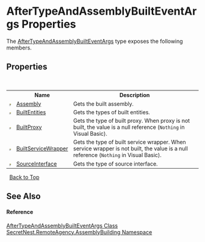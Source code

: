 # AfterTypeAndAssemblyBuiltEventArgs Properties
 

The <a href="T_SecretNest_RemoteAgency_AssemblyBuilding_AfterTypeAndAssemblyBuiltEventArgs">AfterTypeAndAssemblyBuiltEventArgs</a> type exposes the following members.


## Properties
&nbsp;<table><tr><th></th><th>Name</th><th>Description</th></tr><tr><td>![Public property](media/pubproperty.gif "Public property")</td><td><a href="P_SecretNest_RemoteAgency_AssemblyBuilding_AfterTypeAndAssemblyBuiltEventArgs_Assembly">Assembly</a></td><td>
Gets the built assembly.</td></tr><tr><td>![Public property](media/pubproperty.gif "Public property")</td><td><a href="P_SecretNest_RemoteAgency_AssemblyBuilding_AfterTypeAndAssemblyBuiltEventArgs_BuiltEntities">BuiltEntities</a></td><td>
Gets the types of built entities.</td></tr><tr><td>![Public property](media/pubproperty.gif "Public property")</td><td><a href="P_SecretNest_RemoteAgency_AssemblyBuilding_AfterTypeAndAssemblyBuiltEventArgs_BuiltProxy">BuiltProxy</a></td><td>
Gets the type of built proxy. When proxy is not built, the value is a null reference (`Nothing` in Visual Basic).</td></tr><tr><td>![Public property](media/pubproperty.gif "Public property")</td><td><a href="P_SecretNest_RemoteAgency_AssemblyBuilding_AfterTypeAndAssemblyBuiltEventArgs_BuiltServiceWrapper">BuiltServiceWrapper</a></td><td>
Gets the type of built service wrapper. When service wrapper is not built, the value is a null reference (`Nothing` in Visual Basic).</td></tr><tr><td>![Public property](media/pubproperty.gif "Public property")</td><td><a href="P_SecretNest_RemoteAgency_AssemblyBuilding_AfterTypeAndAssemblyBuiltEventArgs_SourceInterface">SourceInterface</a></td><td>
Gets the type of source interface.</td></tr></table>&nbsp;
<a href="#aftertypeandassemblybuilteventargs-properties">Back to Top</a>

## See Also


#### Reference
<a href="T_SecretNest_RemoteAgency_AssemblyBuilding_AfterTypeAndAssemblyBuiltEventArgs">AfterTypeAndAssemblyBuiltEventArgs Class</a><br /><a href="N_SecretNest_RemoteAgency_AssemblyBuilding">SecretNest.RemoteAgency.AssemblyBuilding Namespace</a><br />